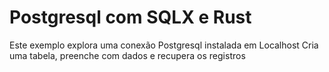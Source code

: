 # Postgresql com SQLX e Rust

Este exemplo explora uma conexão Postgresql instalada em Localhost 
Cria uma tabela, preenche com dados e recupera os registros